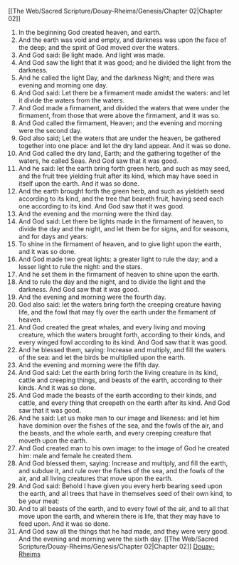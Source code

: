 [[The Web/Sacred Scripture/Douay-Rheims/Genesis/Chapter 02|Chapter 02]]
1. In the beginning God created heaven, and earth.
2. And the earth was void and empty, and darkness was upon the face of the deep; and the spirit of God moved over the waters.
3. And God said: Be light made. And light was made.
4. And God saw the light that it was good; and he divided the light from the darkness.
5. And he called the light Day, and the darkness Night; and there was evening and morning one day.
6. And God said: Let there be a firmament made amidst the waters: and let it divide the waters from the waters.
7. And God made a firmament, and divided the waters that were under the firmament, from those that were above the firmament, and it was so.
8. And God called the firmament, Heaven; and the evening and morning were the second day.
9. God also said; Let the waters that are under the heaven, be gathered together into one place: and let the dry land appear. And it was so done.
10. And God called the dry land, Earth; and the gathering together of the waters, he called Seas. And God saw that it was good.
11. And he said: let the earth bring forth green herb, and such as may seed, and the fruit tree yielding fruit after its kind, which may have seed in itself upon the earth. And it was so done.
12. And the earth brought forth the green herb, and such as yieldeth seed according to its kind, and the tree that beareth fruit, having seed each one according to its kind. And God saw that it was good.
13. And the evening and the morning were the third day.
14. And God said: Let there be lights made in the firmament of heaven, to divide the day and the night, and let them be for signs, and for seasons, and for days and years:
15. To shine in the firmament of heaven, and to give light upon the earth, and it was so done.
16. And God made two great lights: a greater light to rule the day; and a lesser light to rule the night: and the stars.
17. And he set them in the firmament of heaven to shine upon the earth.
18. And to rule the day and the night, and to divide the light and the darkness. And God saw that it was good.
19. And the evening and morning were the fourth day.
20. God also said: let the waters bring forth the creeping creature having life, and the fowl that may fly over the earth under the firmament of heaven.
21. And God created the great whales, and every living and moving creature, which the waters brought forth, according to their kinds, and every winged fowl according to its kind. And God saw that it was good.
22. And he blessed them, saying: Increase and multiply, and fill the waters of the sea: and let the birds be multiplied upon the earth.
23. And the evening and morning were the fifth day.
24. And God said: Let the earth bring forth the living creature in its kind, cattle and creeping things, and beasts of the earth, according to their kinds. And it was so done.
25. And God made the beasts of the earth according to their kinds, and cattle, and every thing that creepeth on the earth after its kind. And God saw that it was good.
26. And he said: Let us make man to our image and likeness: and let him have dominion over the fishes of the sea, and the fowls of the air, and the beasts, and the whole earth, and every creeping creature that moveth upon the earth.
27. And God created man to his own image: to the image of God he created him: male and female he created them.
28. And God blessed them, saying: Increase and multiply, and fill the earth, and subdue it, and rule over the fishes of the sea, and the fowls of the air, and all living creatures that move upon the earth.
29. And God said: Behold I have given you every herb bearing seed upon the earth, and all trees that have in themselves seed of their own kind, to be your meat:
30. And to all beasts of the earth, and to every fowl of the air, and to all that move upon the earth, and wherein there is life, that they may have to feed upon. And it was so done.
31. And God saw all the things that he had made, and they were very good. And the evening and morning were the sixth day.
[[The Web/Sacred Scripture/Douay-Rheims/Genesis/Chapter 02|Chapter 02]]
[Douay-Rheims](../Douay-Rheimsindex.md)